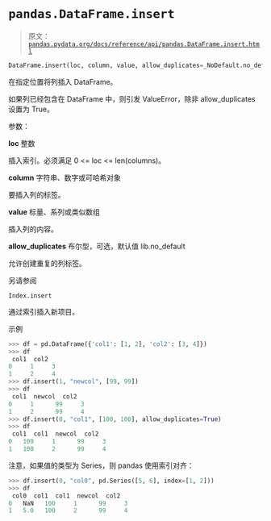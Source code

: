 # `pandas.DataFrame.insert`

> 原文：[`pandas.pydata.org/docs/reference/api/pandas.DataFrame.insert.html`](https://pandas.pydata.org/docs/reference/api/pandas.DataFrame.insert.html)

```py
DataFrame.insert(loc, column, value, allow_duplicates=_NoDefault.no_default)
```

在指定位置将列插入 DataFrame。

如果列已经包含在 DataFrame 中，则引发 ValueError，除非 allow_duplicates 设置为 True。

参数：

**loc** 整数

插入索引。必须满足 0 <= loc <= len(columns)。

**column** 字符串、数字或可哈希对象

要插入列的标签。

**value** 标量、系列或类似数组

插入列的内容。

**allow_duplicates** 布尔型，可选，默认值 lib.no_default

允许创建重复的列标签。

另请参阅

`Index.insert`

通过索引插入新项目。

示例

```py
>>> df = pd.DataFrame({'col1': [1, 2], 'col2': [3, 4]})
>>> df
 col1  col2
0     1     3
1     2     4
>>> df.insert(1, "newcol", [99, 99])
>>> df
 col1  newcol  col2
0     1      99     3
1     2      99     4
>>> df.insert(0, "col1", [100, 100], allow_duplicates=True)
>>> df
 col1  col1  newcol  col2
0   100     1      99     3
1   100     2      99     4 
```

注意，如果值的类型为 Series，则 pandas 使用索引对齐：

```py
>>> df.insert(0, "col0", pd.Series([5, 6], index=[1, 2]))
>>> df
 col0  col1  col1  newcol  col2
0   NaN   100     1      99     3
1   5.0   100     2      99     4 
```
